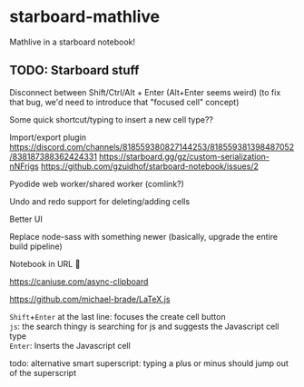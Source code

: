 # starboard-mathlive

Mathlive in a starboard notebook!

## TODO: Starboard stuff

Disconnect between Shift/Ctrl/Alt + Enter
(Alt+Enter seems weird) (to fix that bug, we'd need to introduce that "focused cell" concept)

Some quick shortcut/typing to insert a new cell type??

Import/export plugin
https://discord.com/channels/818559380827144253/818559381398487052/838187388362424331
https://starboard.gg/gz/custom-serialization-nNFrigs
https://github.com/gzuidhof/starboard-notebook/issues/2

Pyodide web worker/shared worker (comlink?)

Undo and redo support for deleting/adding cells

Better UI

Replace node-sass with something newer (basically, upgrade the entire build pipeline)

Notebook in URL :thinking:

https://caniuse.com/async-clipboard

https://github.com/michael-brade/LaTeX.js


`Shift`+`Enter` at the last line: focuses the create cell button  
`js`: the search thingy is searching for js and suggests the Javascript cell type  
`Enter`: Inserts the Javascript cell

todo: alternative smart superscript: typing a plus or minus should jump out of the superscript
